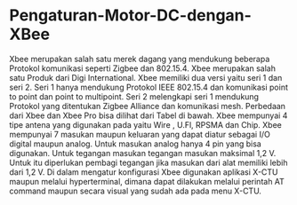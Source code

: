 # Pengaturan-Motor-DC-dengan-XBee
Xbee merupakan salah satu merek dagang yang mendukung beberapa Protokol komunikasi seperti Zigbee dan 802.15.4. Xbee merupakan salah satu Produk dari Digi International. Xbee memiliki dua versi yaitu seri 1 dan seri 2. Seri 1 hanya mendukung Protokol IEEE 802.15.4 dan komunikasi point to point dan point to multipoint. Seri 2 melengkapi seri 1 mendukung Protokol yang ditentukan Zigbee Alliance dan komunikasi mesh. Perbedaan dari Xbee dan Xbee Pro bisa dilihat dari Tabel di bawah. Xbee mempunyai 4 tipe antena yang digunakan pada yaitu Wire , U.Fl, RPSMA dan Chip. Xbee mempunyai 7 masukan maupun keluaran yang dapat diatur sebagai I/O digital maupun analog. Untuk masukan analog hanya 4 pin yang bisa digunakan. Untuk tegangan masukan tegangan masukan maksimal 1,2 V. Untuk itu diperlukan pembagi tegangan jika masukan dari alat memiliki lebih dari 1,2 V. Di dalam mengatur konfigurasi Xbee digunakan aplikasi X-CTU maupun melalui hyperterminal, dimana dapat dilakukan melalui perintah AT command maupun secara visual yang sudah ada pada menu X-CTU.

